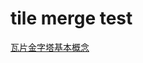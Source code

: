 # tile merge test

[瓦片金字塔基本概念](http://mars3d.cn/dev/guide/data/xyzDown.html#%E7%93%A6%E7%89%87%E9%87%91%E5%AD%97%E5%A1%94%E5%9F%BA%E6%9C%AC%E6%A6%82%E5%BF%B5)